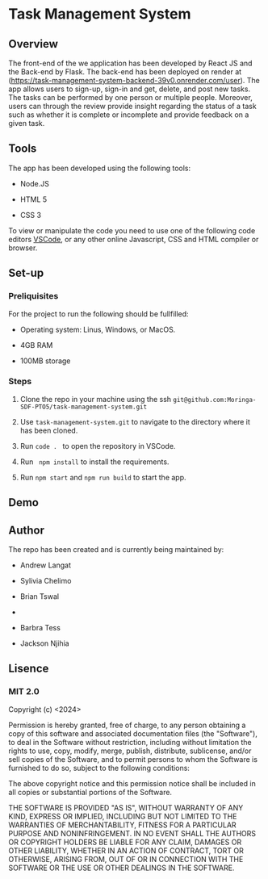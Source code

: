 # Task Management System



## Overview


The front-end of the we application has been developed by React JS and the Back-end by Flask. The back-end has been deployed on render at (https://task-management-system-backend-39v0.onrender.com/user). The app allows users to sign-up, sign-in and get, delete, and post new tasks. The tasks can be performed by one person or multiple people. Moreover, users can through the review provide insight regarding the status of a task such as whether it is complete or incomplete and provide feedback on a given task. 



## Tools


The app has been developed using the following tools:

* Node.JS
  
* HTML 5

* CSS 3
  
    
To view or manipulate the code you need to use one of the following code editors [VSCode](https://www.hostinger.com/tutorials/best-code-editors#1_Visual_Studio_Code), or any other online Javascript, CSS and HTML compiler or browser.


## Set-up


### Preliquisites

For the project to run the following should be fullfilled:

* Operating system: Linus, Windows, or MacOS.
  
* 4GB RAM
  
* 100MB storage
  
### Steps

1. Clone the repo in your machine using the ssh ```git@github.com:Moringa-SDF-PTO5/task-management-system.git```

2. Use ```task-management-system.git``` to navigate to the directory where it has been cloned.

3. Run ```code . ``` to open the repository in VSCode.
  
4. Run  ``` npm install```  to install the requirements.

5. Run ```npm start``` and ```npm run build``` to start the app.  

## Demo


## Author
The repo has been created and is currently being maintained by:

- Andrew Langat

- Sylivia Chelimo

- Brian Tswal
- 
- Barbra Tess

- Jackson Njihia


## Lisence

### MIT 2.0

Copyright (c) <2024> <Jackson Njihia>

Permission is hereby granted, free of charge, to any person obtaining a copy of this software and associated documentation files (the "Software"), to deal in the Software without restriction, including without limitation the rights to use, copy, modify, merge, publish, distribute, sublicense, and/or sell copies of the Software, and to permit persons to whom the Software is furnished to do so, subject to the following conditions:

The above copyright notice and this permission notice shall be included in all copies or substantial portions of the Software.

THE SOFTWARE IS PROVIDED "AS IS", WITHOUT WARRANTY OF ANY KIND, EXPRESS OR IMPLIED, INCLUDING BUT NOT LIMITED TO THE WARRANTIES OF MERCHANTABILITY, FITNESS FOR A PARTICULAR PURPOSE AND NONINFRINGEMENT. IN NO EVENT SHALL THE AUTHORS OR COPYRIGHT HOLDERS BE LIABLE FOR ANY CLAIM, DAMAGES OR OTHER LIABILITY, WHETHER IN AN ACTION OF CONTRACT, TORT OR OTHERWISE, ARISING FROM, OUT OF OR IN CONNECTION WITH THE SOFTWARE OR THE USE OR OTHER DEALINGS IN THE SOFTWARE.


  

